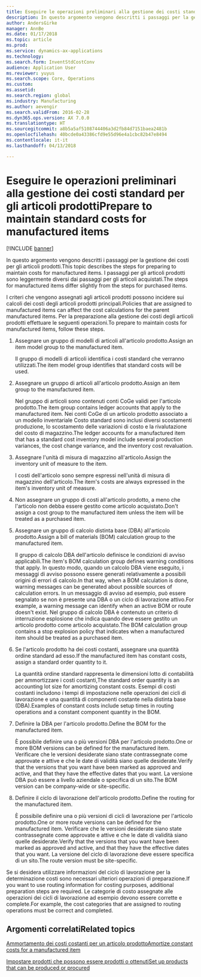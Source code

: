 ```yaml
---
title: Eseguire le operazioni preliminari alla gestione dei costi standard per gli articoli prodotti
description: In questo argomento vengono descritti i passaggi per la gestione dei costi per gli articoli prodotti.
author: AndersGirke
manager: AnnBe
ms.date: 01/17/2018
ms.topic: article
ms.prod: 
ms.service: dynamics-ax-applications
ms.technology: 
ms.search.form: InventStdCostConv
audience: Application User
ms.reviewer: yuyus
ms.search.scope: Core, Operations
ms.custom: 
ms.assetid: 
ms.search.region: global
ms.industry: Manufacturing
ms.author: aevengir
ms.search.validFrom: 2016-02-28
ms.dyn365.ops.version: AX 7.0.0
ms.translationtype: HT
ms.sourcegitcommit: a8b5a5af5108744406a3d2fb84d7151baea2481b
ms.openlocfilehash: 40bcde0a43386cfd9e55d96e4a1cbc82b47e8494
ms.contentlocale: it-it
ms.lasthandoff: 04/13/2018

---
```



# <a name="prepare-to-maintain-standard-costs-for-manufactured-items"></a><span data-ttu-id="77088-103">Eseguire le operazioni preliminari alla gestione dei costi standard per gli articoli prodotti</span><span class="sxs-lookup"><span data-stu-id="77088-103">Prepare to maintain standard costs for manufactured items</span></span>

[!INCLUDE [banner](../includes/banner.md)]

<span data-ttu-id="77088-104">In questo argomento vengono descritti i passaggi per la gestione dei costi per gli articoli prodotti.</span><span class="sxs-lookup"><span data-stu-id="77088-104">This topic describes the steps for preparing to maintain costs for manufactured items.</span></span> <span data-ttu-id="77088-105">I passaggi per gli articoli prodotti sono leggermente diversi dai passaggi per gli articoli acquistati.</span><span class="sxs-lookup"><span data-stu-id="77088-105">The steps for manufactured items differ slightly from the steps for purchased items.</span></span>

<span data-ttu-id="77088-106">I criteri che vengono assegnati agli articoli prodotti possono incidere sui calcoli dei costi degli articoli prodotti principali.</span><span class="sxs-lookup"><span data-stu-id="77088-106">Policies that are assigned to manufactured items can affect the cost calculations for the parent manufactured items.</span></span> <span data-ttu-id="77088-107">Per la preparazione alla gestione dei costi degli articoli prodotti effettuare le seguenti operazioni.</span><span class="sxs-lookup"><span data-stu-id="77088-107">To prepare to maintain costs for manufactured items, follow these steps.</span></span>

1. <span data-ttu-id="77088-108">Assegnare un gruppo di modelli di articoli all'articolo prodotto.</span><span class="sxs-lookup"><span data-stu-id="77088-108">Assign an item model group to the manufactured item.</span></span> 

   <span data-ttu-id="77088-109">Il gruppo di modelli di articoli identifica i costi standard che verranno utilizzati.</span><span class="sxs-lookup"><span data-stu-id="77088-109">The item model group identifies that standard costs will be used.</span></span>

2. <span data-ttu-id="77088-110">Assegnare un gruppo di articoli all'articolo prodotto.</span><span class="sxs-lookup"><span data-stu-id="77088-110">Assign an item group to the manufactured item.</span></span> 

   <span data-ttu-id="77088-111">Nel gruppo di articoli sono contenuti conti CoGe validi per l'articolo prodotto.</span><span class="sxs-lookup"><span data-stu-id="77088-111">The item group contains ledger accounts that apply to the manufactured item.</span></span> <span data-ttu-id="77088-112">Nei conti CoGe di un articolo prodotto associato a un modello inventariale Costo standard sono inclusi diversi scostamenti produzione, lo scostamento delle variazioni di costo e la rivalutazione del costo di magazzino.</span><span class="sxs-lookup"><span data-stu-id="77088-112">The ledger accounts for a manufactured item that has a standard cost inventory model include several production variances, the cost change variance, and the inventory cost revaluation.</span></span>

3. <span data-ttu-id="77088-113">Assegnare l'unità di misura di magazzino all'articolo.</span><span class="sxs-lookup"><span data-stu-id="77088-113">Assign the inventory unit of measure to the item.</span></span> 

   <span data-ttu-id="77088-114">I costi dell'articolo sono sempre espressi nell'unità di misura di magazzino dell'articolo.</span><span class="sxs-lookup"><span data-stu-id="77088-114">The item's costs are always expressed in the item's inventory unit of measure.</span></span>

4. <span data-ttu-id="77088-115">Non assegnare un gruppo di costi all'articolo prodotto, a meno che l'articolo non debba essere gestito come articolo acquistato.</span><span class="sxs-lookup"><span data-stu-id="77088-115">Don't assign a cost group to the manufactured item unless the item will be treated as a purchased item.</span></span>

5. <span data-ttu-id="77088-116">Assegnare un gruppo di calcolo distinta base (DBA) all'articolo prodotto.</span><span class="sxs-lookup"><span data-stu-id="77088-116">Assign a bill of materials (BOM) calculation group to the manufactured item.</span></span> 

   <span data-ttu-id="77088-117">Il gruppo di calcolo DBA dell'articolo definisce le condizioni di avviso applicabili.</span><span class="sxs-lookup"><span data-stu-id="77088-117">The item's BOM calculation group defines warning conditions that apply.</span></span> <span data-ttu-id="77088-118">In questo modo, quando un calcolo DBA viene eseguito, i messaggi di avviso possono essere generati relativamente a possibili origini di errori di calcolo.</span><span class="sxs-lookup"><span data-stu-id="77088-118">In that way, when a BOM calculation is done, warning messages can be generated about possible sources of calculation errors.</span></span> <span data-ttu-id="77088-119">In un messaggio di avviso ad esempio, può essere segnalato se non è presente una DBA o un ciclo di lavorazione attivo.</span><span class="sxs-lookup"><span data-stu-id="77088-119">For example, a warning message can identify when an active BOM or route doesn't exist.</span></span> <span data-ttu-id="77088-120">Nel gruppo di calcolo DBA è contenuto un criterio di interruzione esplosione che indica quando deve essere gestito un articolo prodotto come articolo acquistato.</span><span class="sxs-lookup"><span data-stu-id="77088-120">The BOM calculation group contains a stop explosion policy that indicates when a manufactured item should be treated as a purchased item.</span></span>

6. <span data-ttu-id="77088-121">Se l'articolo prodotto ha dei costi costanti, assegnare una quantità ordine standard ad esso.</span><span class="sxs-lookup"><span data-stu-id="77088-121">If the manufactured item has constant costs, assign a standard order quantity to it.</span></span> 

   <span data-ttu-id="77088-122">La quantità ordine standard rappresenta le dimensioni lotto di contabilità per ammortizzare i costi costanti,</span><span class="sxs-lookup"><span data-stu-id="77088-122">The standard order quantity is an accounting lot size for amortizing constant costs.</span></span> <span data-ttu-id="77088-123">Esempi di costi costanti includono i tempi di impostazione nelle operazioni dei cicli di lavorazione e una quantità di componenti costante nella distinta base (DBA).</span><span class="sxs-lookup"><span data-stu-id="77088-123">Examples of constant costs include setup times in routing operations and a constant component quantity in the BOM.</span></span>

7. <span data-ttu-id="77088-124">Definire la DBA per l'articolo prodotto.</span><span class="sxs-lookup"><span data-stu-id="77088-124">Define the BOM for the manufactured item.</span></span> 

   <span data-ttu-id="77088-125">È possibile definire una o più versioni DBA per l'articolo prodotto.</span><span class="sxs-lookup"><span data-stu-id="77088-125">One or more BOM versions can be defined for the manufactured item.</span></span> <span data-ttu-id="77088-126">Verificare che le versioni desiderate siano state contrassegnate come approvate e attive e che le date di validità siano quelle desiderate.</span><span class="sxs-lookup"><span data-stu-id="77088-126">Verify that the versions that you want have been marked as approved and active, and that they have the effective dates that you want.</span></span> <span data-ttu-id="77088-127">La versione DBA può essere a livello aziendale o specifica di un sito.</span><span class="sxs-lookup"><span data-stu-id="77088-127">The BOM version can be company-wide or site-specific.</span></span>

8. <span data-ttu-id="77088-128">Definire il ciclo di lavorazione dell'articolo prodotto.</span><span class="sxs-lookup"><span data-stu-id="77088-128">Define the routing for the manufactured item.</span></span> 

   <span data-ttu-id="77088-129">È possibile definire una o più versioni di cicli di lavorazione per l'articolo prodotto.</span><span class="sxs-lookup"><span data-stu-id="77088-129">One or more route versions can be defined for the manufactured item.</span></span> <span data-ttu-id="77088-130">Verificare che le versioni desiderate siano state contrassegnate come approvate e attive e che le date di validità siano quelle desiderate.</span><span class="sxs-lookup"><span data-stu-id="77088-130">Verify that the versions that you want have been marked as approved and active, and that they have the effective dates that you want.</span></span> <span data-ttu-id="77088-131">La versione del ciclo di lavorazione deve essere specifica di un sito.</span><span class="sxs-lookup"><span data-stu-id="77088-131">The route version must be site-specific.</span></span>

<span data-ttu-id="77088-132">Se si desidera utilizzare informazioni del ciclo di lavorazione per la determinazione costi sono necessari ulteriori operazioni di preparazione.</span><span class="sxs-lookup"><span data-stu-id="77088-132">If you want to use routing information for costing purposes, additional preparation steps are required.</span></span> <span data-ttu-id="77088-133">Le categorie di costo assegnate alle operazioni dei cicli di lavorazione ad esempio devono essere corrette e complete.</span><span class="sxs-lookup"><span data-stu-id="77088-133">For example, the cost categories that are assigned to routing operations must be correct and completed.</span></span>

<a name="related-topics"></a><span data-ttu-id="77088-134">Argomenti correlati</span><span class="sxs-lookup"><span data-stu-id="77088-134">Related topics</span></span>
--------

[<span data-ttu-id="77088-135">Ammortamento dei costi costanti per un articolo prodotto</span><span class="sxs-lookup"><span data-stu-id="77088-135">Amortize constant costs for a manufactured item</span></span>](amortize-constant-costs-manufactured-item.md)

[<span data-ttu-id="77088-136">Impostare prodotti che possono essere prodotti o ottenuti</span><span class="sxs-lookup"><span data-stu-id="77088-136">Set up products that can be produced or procured</span></span>](manufactured-items-treated-as-purchased-items.md)


